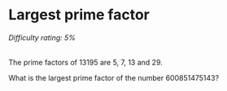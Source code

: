 # Largest prime factor
###### Difficulty rating: 5%

The prime factors of 13195 are 5, 7, 13 and 29.

What is the largest prime factor of the number 600851475143?